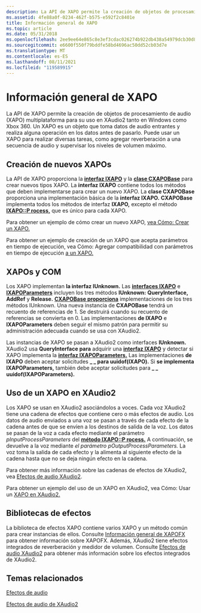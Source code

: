 ```yaml
---
description: La API de XAPO permite la creación de objetos de procesamiento de audio (XAPO) multiplataforma para su uso en XAudio2 tanto en Windows como Xbox 360.
ms.assetid: 4fe88a0f-0234-462f-b575-e592f2c8401e
title: Información general de XAPO
ms.topic: article
ms.date: 05/31/2018
ms.openlocfilehash: 2ee9ee64e865c8e3ef3cdac026274b922db438a54979dcb30d855a92b96e4e0e
ms.sourcegitcommit: e6600f550f79bddfe58bd4696ac50dd52cb03d7e
ms.translationtype: MT
ms.contentlocale: es-ES
ms.lasthandoff: 08/11/2021
ms.locfileid: "119589915"
---
```

# <a name="xapo-overview"></a>Información general de XAPO

La API de XAPO permite la creación de objetos de procesamiento de audio (XAPO) multiplataforma para su uso en XAudio2 tanto en Windows como Xbox 360. Un XAPO es un objeto que toma datos de audio entrantes y realiza alguna operación en los datos antes de pasarlo. Puede usar un XAPO para realizar diversas tareas, como agregar reverberación a una secuencia de audio y supervisar los niveles de volumen máximo.

## <a name="creating-new-xapos"></a>Creación de nuevos XAPOs

La API de XAPO proporciona la [**interfaz IXAPO**](/windows/desktop/api/XAPO/nn-xapo-ixapo) y la [**clase CXAPOBase**](/windows/desktop/api/XAPOBase/nl-xapobase-cxapobase) para crear nuevos tipos XAPO. La **interfaz IXAPO** contiene todos los métodos que deben implementarse para crear un nuevo XAPO. La **clase CXAPOBase** proporciona una implementación básica de la **interfaz IXAPO.** **CXAPOBase** implementa todos los métodos de interfaz **IXAPO,** excepto el método [**IXAPO::P rocess,**](/windows/win32/api/xapo/nf-xapo-ixapo-process) que es único para cada XAPO.

Para obtener un ejemplo de cómo crear un nuevo XAPO, [vea Cómo: Crear un XAPO.](how-to--create-an-xapo.md)

Para obtener un ejemplo de creación de un XAPO que acepta parámetros en tiempo de ejecución, vea Cómo: Agregar compatibilidad con parámetros en tiempo de ejecución [a un XAPO.](how-to--add-run-time-parameter-support-to-an-xapo.md)

## <a name="xapos-and-com"></a>XAPOs y COM

Los XAPO implementan **la interfaz IUnknown.** Las [**interfaces IXAPO**](/windows/desktop/api/XAPO/nn-xapo-ixapo) e [**IXAPOParameters**](/windows/desktop/api/XAPO/nn-xapo-ixapoparameters) incluyen los tres métodos **IUnknown:** **QueryInterface,** **AddRef** y **Release.** [**CXAPOBase proporciona**](/windows/desktop/api/XAPOBase/nl-xapobase-cxapobase) implementaciones de los tres métodos IUnknown. Una nueva instancia de **CXAPOBase** tendrá un recuento de referencias de 1. Se destruirá cuando su recuento de referencias se convierta en 0. Las implementaciones **de IXAPO** e **IXAPOParameters** deben seguir el mismo patrón para permitir su administración adecuada cuando se usa con XAudio2.

Las instancias de XAPO se pasan a XAudio2 como interfaces **IUnknown.** XAudio2 usa **QueryInterface para** adquirir una [**interfaz IXAPO**](/windows/desktop/api/XAPO/nn-xapo-ixapo) y detectar si XAPO implementa la [**interfaz IXAPOParameters.**](/windows/desktop/api/XAPO/nn-xapo-ixapoparameters) Las implementaciones **de IXAPO** deben aceptar solicitudes **\_ \_ para uuidof(IXAPO).** Si **se implementa IXAPOParameters,** también debe aceptar solicitudes para **\_ \_ uuidof(IXAPOParameters).**

## <a name="using-an-xapo-in-xaudio2"></a>Uso de un XAPO en XAudio2

Los XAPO se usan en XAudio2 asociándolos a voces. Cada voz XAudio2 tiene una cadena de efectos que contiene cero o más efectos de audio. Los datos de audio enviados a una voz se pasan a través de cada efecto de la cadena antes de que se envíen a los destinos de salida de la voz. Los datos se pasan de la voz a cada efecto mediante el parámetro *pInputProcessParameters* del [**método IXAPO::P rocess.**](/windows/win32/api/xapo/nf-xapo-ixapo-process) A continuación, se devuelve a la voz mediante *el parámetro pOutputProcessParameters.* La voz toma la salida de cada efecto y la alimenta al siguiente efecto de la cadena hasta que no se deja ningún efecto en la cadena.

Para obtener más información sobre las cadenas de efectos de XAudio2, vea [Efectos de audio XAudio2](xaudio2-audio-effects.md).

Para obtener un ejemplo del uso de un XAPO en XAudio2, vea Cómo: Usar un [XAPO en XAudio2.](how-to--use-an-xapo-in-xaudio2.md)

## <a name="effect-libraries"></a>Bibliotecas de efectos

La biblioteca de efectos XAPO contiene varios XAPO y un método común para crear instancias de ellos. Consulte [Información general de XAPOFX](xapofx-overview.md) para obtener información sobre XAPOFX. Además, XAudio2 tiene efectos integrados de reverberación y medidor de volumen. Consulte [Efectos de audio XAudio2](xaudio2-audio-effects.md) para obtener más información sobre los efectos integrados de XAudio2.

## <a name="related-topics"></a>Temas relacionados

<dl> <dt>

[Efectos de audio](audio-effects.md)
</dt> <dt>

[Efectos de audio de XAudio2](xaudio2-audio-effects.md)
</dt> </dl>

 

 
